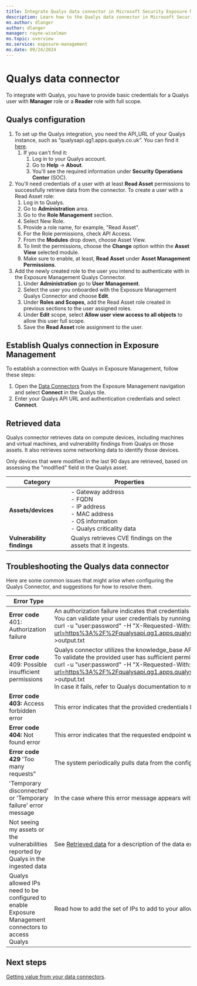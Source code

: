 ```yaml
---
title: Integrate Qualys data connector in Microsoft Security Exposure Management
description: Learn how to the Qualys data connector in Microsoft Security Exposure Management.
ms.author: dlanger
author: dlanger
manager: rayne-wiselman
ms.topic: overview
ms.service: exposure-management
ms.date: 09/24/2024
---
```


# Qualys data connector

To integrate with Qualys, you have to provide basic credentials for a Qualys user with **Manager** role or a **Reader** role with full scope.

## Qualys configuration

1. To set up the Qualys integration, you need the API_URL of your Qualys instance, such as “qualysapi.qg1.apps.qualys.co.uk”. You can find it [here](https://www.qualys.com/platform-identification/).
   1. If you can't find it:
      1. Log in to your Qualys account.
      2. Go to **Help** → **About**.
      3. You'll see the required information under **Security Operations Center** (SOC).
1. You'll need credentials of a user with at least **Read Asset** permissions to successfully retrieve data from the connector. To create a user with a Read Asset role:
   1. Log in to Qualys.
   2. Go to **Administration** area.
   3. Go to the **Role Management** section.
   4. Select New Role.
   5. Provide a role name, for example, "Read Asset".
   6. For the Role permissions, check API Access.
   7. From the **Modules** drop down, choose Asset View.
   8. To limit the permissions, choose the **Change** option within the **Asset View** selected module.
   9. Make sure to enable, at least, **Read Asset** under **Asset Management Permissions**.
1. Add the newly created role to the user you intend to authenticate with in the Exposure Management Qualys Connector.
   1. Under **Administration** go to **User** **Management**.
   2. Select the user you onboarded with the Exposure Management Qualys Connector and choose **Edit**.
   3. Under **Roles and Scopes**, add the Read Asset role created in previous sections to the user assigned roles.
   4. Under **Edit** scope, select **Allow user view access to all objects** to allow this user full scope.
   5. Save the **Read Asset** role assignment to the user.

## Establish Qualys connection in Exposure Management

To establish a connection with Qualys in Exposure Management, follow these steps:

1. Open the [Data Connectors](https://security.microsoft.com/exposure-data-connectors) from the Exposure Management navigation and select **Connect** in the Qualys tile.
1. Enter your Qualys API URL and authentication credentials and select **Connect**.

## Retrieved data

Qualys connector retrieves data on compute devices, including machines and virtual machines, and vulnerability findings from Qualys on those assets. It also retrieves some networking data to identify those devices.

Only devices that were modified in the last 90 days are retrieved, based on assessing the "modified" field in the Qualys asset.

| **Category**            | **Properties**                                                                 |
|-------------------------|--------------------------------------------------------------------------------|
| **Assets/devices**      | - Gateway address<br>- FQDN<br>- IP address<br>- MAC address<br>- OS information<br>- Qualys criticality data |
| **Vulnerability findings** | Qualys retrieves CVE findings on the assets that it ingests.                    |

## Troubleshooting the Qualys data connector

Here are some common issues that might arise when configuring the Qualys Connector, and suggestions for how to resolve them.

| **Error Type**  | **Troubleshooting Action**                                   |
| ------------------------------------------------------------ | ------------------------------------------------------------ |
| **Error code** 401: Authorization failure                    | An authorization failure indicates that credentials might not be correct, or there might not be sufficient permissions to access the Qualys data. Check your credentials and make sure they're correct and valid. Also check that your credentials have the required permissions. See the Qualys [configuration section](#qualys-configuration) for details on how to assign the appropriate role and scope. <br>You can validate your user credentials by running the following:<br>curl -u "user:password" -H "X-Requested-With: Curl" -X "POST"-d "action=list" "[https://qualysapi.qg1.apps.qualys.ca/qps/rest/2.0/search/am/hostasset](https://nam06.safelinks.protection.outlook.com/?url=https%3A%2F%2Fqualysapi.qg1.apps.qualys.ca%2Fqps%2Frest%2F2.0%2Fsearch%2Fam%2Fhostasset&data=05\|02\|dlanger@microsoft.com\|16df3effc63244b6236808dcfe9c61d1\|72f988bf86f141af91ab2d7cd011db47\|1\|0\|638665194889139624\|Unknown\|TWFpbGZsb3d8eyJFbXB0eU1hcGkiOnRydWUsIlYiOiIwLjAuMDAwMCIsIlAiOiJXaW4zMiIsIkFOIjoiTWFpbCIsIldUIjoyfQ%3D%3D\|0\|\|\|&sdata=cnChKl0R%2BvXdnHEyWXwtokJXLWfJTBEkZksbJEvqiqA%3D&reserved=0)" >output.txt |
| **Error code** 409: Possible insufficient permissions        | Qualys connector utilizes the knowledge_base API which requires specific permissions. You can see more details in the KnowledgeBase section of [this Qualys API document](https://nam06.safelinks.protection.outlook.com/?url=https%3A%2F%2Fcdn2.qualys.com%2Fdocs%2Fqualys-api-vmpc-user-guide.pdf&data=05\|02\|dlanger@microsoft.com\|16df3effc63244b6236808dcfe9c61d1\|72f988bf86f141af91ab2d7cd011db47\|1\|0\|638665194889160705\|Unknown\|TWFpbGZsb3d8eyJFbXB0eU1hcGkiOnRydWUsIlYiOiIwLjAuMDAwMCIsIlAiOiJXaW4zMiIsIkFOIjoiTWFpbCIsIldUIjoyfQ%3D%3D\|0\|\|\|&sdata=6VlESEXXIudzrf3WFAqAqXu775Q72%2FynZxGt75W0%2BVk%3D&reserved=0). <br>To validate the provided user has sufficient permissions, run the following command and verify it succeeds:<br>curl -u "user:password" -H "X-Requested-With: Curl" -X "POST"-d "action=list""[https://qualysapi.qg1.apps.qualys.ca/api/2.0/fo/knowledge_base/vuln/](https://nam06.safelinks.protection.outlook.com/?url=https%3A%2F%2Fqualysapi.qg1.apps.qualys.ca%2Fapi%2F2.0%2Ffo%2Fknowledge_base%2Fvuln%2F&data=05\|02\|dlanger@microsoft.com\|16df3effc63244b6236808dcfe9c61d1\|72f988bf86f141af91ab2d7cd011db47\|1\|0\|638665194889173173\|Unknown\|TWFpbGZsb3d8eyJFbXB0eU1hcGkiOnRydWUsIlYiOiIwLjAuMDAwMCIsIlAiOiJXaW4zMiIsIkFOIjoiTWFpbCIsIldUIjoyfQ%3D%3D\|0\|\|\|&sdata=g8%2BzcLq3rI%2B2%2F6ii9WNiyKBsHzGU7vQPfMKT232C5f4%3D&reserved=0)" >output.txt <br>In case it fails, refer to Qualys documentation to mitigate. |
| **Error code 403:** Access forbidden error                   | This error indicates that the provided credentials lack the necessary permissions to run the requested APIs. Update your credentials with the proper permissions as described in the [configuration section](#qualys-configuration), and make sure they have at minimum the Read Asset permissions. |
| **Error code 404:** Not found error                          | This error indicates that the requested endpoint wasn't found to be reachable. Verify that your Qualys API endpoint is correct, see the [configuration section](#qualys-configuration) for details. |
| **Error code 429** 'Too many requests"                       | The system periodically pulls data from the configured external providers, which might have a limit on the number of concurrent requests. We recommend creating a dedicated user or account for the connector to avoid reaching this limit. |
| 'Temporary disconnected' or 'Temporary failure' error message | In the case where this error message appears without any additional information, verify the connector configuration (API endpoint and credentials). If these are valid and the issue doesn't resolve on its own, contact Support. |
| Not seeing my assets or the vulnerabilities reported by Qualys in the ingested data | See [Retrieved data](#retrieved-data) for a description of the data expected to be retrieved by the Qualys connector. If there's still missing data, contact Support. |
| Qualys allowed IPs need to be configured to enable Exposure Management connectors to access Qualys | Read how to add the set of IPs to add to your allowlist here: [Allowlist IP addresses](configure-data-connectors.md#allowlist-ip-addresses). |

## Next steps

[Getting value from your data connectors](value-data-connectors.md).
